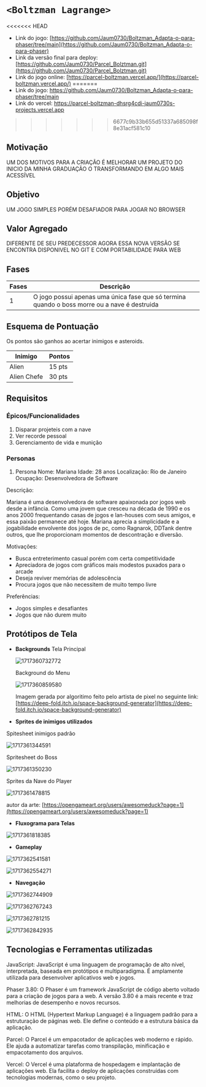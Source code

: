 # `<Boltzman Lagrange>`

<<<<<<< HEAD
* Link do jogo: [https://github.com/Jaum0730/Boltzman_Adapta-o-para-phaser/tree/main](https://github.com/Jaum0730/Boltzman_Adapta-o-para-phaser)
* Link da versão final para deploy: [https://github.com/Jaum0730/Parcel_Bolztman.git](https://github.com/Jaum0730/Parcel_Bolztman.git)
* Link do jogo online: [https://parcel-boltzman.vercel.app/](https://parcel-boltzman.vercel.app/)
=======
* Link do jogo: https://github.com/Jaum0730/Boltzman_Adapta-o-para-phaser/tree/main
* Link do vercel: https://parcel-boltzman-dhsrg4cdi-jaum0730s-projects.vercel.app
>>>>>>> 6677c9b33b655d51337a685098f8e31acf581c10

## Motivação

UM DOS MOTIVOS PARA A CRIAÇÃO É MELHORAR UM PROJETO DO INICIO DA MINHA GRADUAÇÃO O TRANSFORMANDO EM ALGO MAIS ACESSÍVEL

## Objetivo

UM JOGO SIMPLES PORÉM DESAFIADOR PARA JOGAR NO BROWSER

## Valor Agregado

DIFERENTE DE SEU PREDECESSOR AGORA ESSA NOVA VERSÃO SE ENCONTRA DISPONIVEL NO GIT E COM PORTABILIDADE PARA WEB

## Fases

| Fases | Descrição                                                                                     |
| ----- | ----------------------------------------------------------------------------------------------- |
| 1     | O jogo possui apenas uma única fase que só termina quando o boss morre ou a nave é destruida |

## Esquema de Pontuação

Os pontos são ganhos ao acertar inimigos e asteroids.

| Inimigo     | Pontos |
| ----------- | ------ |
| Alien       | 15 pts |
| Alien Chefe | 30 pts |

## Requisitos

### Épicos/Funcionalidades

1. Disparar projeteis com a nave
2. Ver recorde pessoal
3. Gerenciamento de vida e munição

### Personas

1. Persona 
   Nome: Mariana
   Idade: 28 anos
   Localização: Rio de Janeiro
   Ocupação: Desenvolvedora de Software

Descrição:

Mariana é uma desenvolvedora de software apaixonada por jogos web desde a infância. Como uma jovem que cresceu na década de 1990 e os anos 2000 frequentando casas de jogos e lan-houses com seus amigos, e essa paixão permanece até hoje. Mariana aprecia a simplicidade e a jogabilidade envolvente dos jogos de pc, como Ragnarok,  DDTank dentre outros, que lhe proporcionam momentos de descontração e diversão.

Motivações:

* Busca entreterimento casual porém com certa competitividade
* Apreciadora de jogos com gráficos mais modestos puxados para o arcade
* Deseja reviver memórias de adolescência
* Procura jogos que não necessitem de muito tempo livre

Preferências:

* Jogos simples e desafiantes
* Jogos que não durem muito

## Protótipos de Tela

* **Backgrounds**
  Tela Principal

  ![1717360732772](image/RequisitosVD/1717360732772.png)

  Background do Menu

  ![1717360859580](image/RequisitosVD/1717360859580.png)

    Imagem gerada por algoritimo feito pelo artista de pixel no seguinte link:[https://deep-fold.itch.io/space-background-generator](https://deep-fold.itch.io/space-background-generator)

* **Sprites de inimigos utilizados**

Spitesheet inimigos padrão

![1717361344591](image/RequisitosVD/1717361344591.png)

Spritesheet do Boss

![1717361350230](image/RequisitosVD/1717361350230.png)

Sprites da Nave do Player

![1717361478815](image/RequisitosVD/1717361478815.png)

autor da arte: [https://opengameart.org/users/awesomeduck?page=1](https://opengameart.org/users/awesomeduck?page=1)

* **Fluxograma para Telas**

![1717361818385](image/RequisitosVD/1717361818385.png)


* **Gameplay**

![1717362541581](image/RequisitosVD/1717362541581.png)

![1717362554271](image/RequisitosVD/1717362554271.png)

* **Navegação**

![1717362744909](image/RequisitosVD/1717362744909.png)

![1717362767243](image/RequisitosVD/1717362767243.png)

![1717362781215](image/RequisitosVD/1717362781215.png)

![1717362842935](image/RequisitosVD/1717362842935.png)



## Tecnologias e Ferramentas utilizadas

JavaScript: JavaScript é uma linguagem de programação de alto nível, interpretada, baseada em protótipos e multiparadigma. É amplamente utilizada para desenvolver aplicativos web e jogos.

Phaser 3.80: O Phaser é um framework JavaScript de código aberto voltado para a criação de jogos para a web. A versão 3.80 é a mais recente e traz melhorias de desempenho e novos recursos.

HTML: O HTML (Hypertext Markup Language) é a linguagem padrão para a estruturação de páginas web. Ele define o conteúdo e a estrutura básica da aplicação.

Parcel: O Parcel é um empacotador de aplicações web moderno e rápido. Ele ajuda a automatizar tarefas como transpilação, minificação e empacotamento dos arquivos.

Vercel: O Vercel é uma plataforma de hospedagem e implantação de aplicações web. Ela facilita o deploy de aplicações construídas com tecnologias modernas, como o seu projeto.
